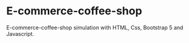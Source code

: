 # E-commerce-coffee-shop
E-commerce-coffee-shop simulation with HTML, Css, Bootstrap 5 and Javascript.
